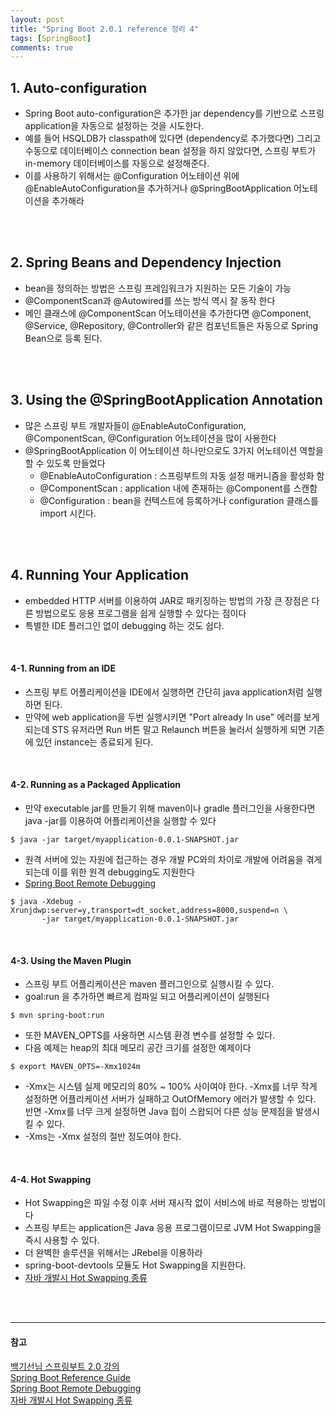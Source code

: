 ```yaml
---
layout: post
title: "Spring Boot 2.0.1 reference 정리 4"
tags: [SpringBoot]
comments: true
---
```


## 1. Auto-configuration
- Spring Boot auto-configuration은 추가한 jar dependency를 기반으로 스프링 application을 자동으로 설정하는 것을 시도한다.
- 예를 들어 HSQLDB가 classpath에 있다면 (dependency로 추가했다면) 그리고 수동으로 데이터베이스 connection bean 설정을 하지 않았다면, 스프링 부트가 in-memory 데이터베이스를 자동으로 설정해준다.
- 이를 사용하기 위해서는 @Configuration 어노테이션 위에 @EnableAutoConfiguration을 추가하거나 @SpringBootApplication 어노테이션을 추가해라

<br/><br/>

## 2. Spring Beans and Dependency Injection
- bean을 정의하는 방법은 스프링 프레임워크가 지원하는 모든 기술이 가능
- @ComponentScan과 @Autowired를 쓰는 방식 역시 잘 동작 한다
- 메인 클래스에 @ComponentScan 어노테이션을 추가한다면 @Component, @Service, @Repository, @Controller와 같은 컴포넌트들은 자동으로 Spring Bean으로 등록 된다.

<br/><br/>

## 3. Using the @SpringBootApplication Annotation
- 많은 스프링 부트 개발자들이 @EnableAutoConfiguration, @ComponentScan, @Configuration 어노테이션을 많이 사용한다
- @SpringBootApplication 이 어노테이션 하나만으로도 3가지 어노테이션 역할을 할 수 있도록 만들었다
  - @EnableAutoConfiguration : 스프링부트의 자동 설정 매커니즘을 활성화 함
  - @ComponentScan : application 내에 존재하는 @Component를 스캔함
  - @Configuration :  bean을 컨텍스트에 등록하거나 configuration 클래스를 import 시킨다.

<br/><br/>

## 4. Running Your Application
- embedded HTTP 서버를 이용하여 JAR로 패키징하는 방법의 가장 큰 장점은 다른 방법으로도 응용 프로그램을 쉽게 실행할 수 있다는 점이다
- 특별한 IDE 플러그인 없이 debugging 하는 것도 쉽다.

<br/>

#### 4-1. Running from an IDE
- 스프링 부트 어플리케이션을 IDE에서 실행하면 간단히 java application처럼 실행하면 된다.
- 만약에 web application을 두번 실행시키면 "Port already In use" 에러를 보게 되는데 STS 유저라면 Run 버튼 말고 Relaunch 버튼을 눌러서 실행하게 되면 기존에 있던 instance는 종료되게 된다.

<br/>

#### 4-2. Running as a Packaged Application
- 만약 executable jar를 만들기 위해 maven이나 gradle 플러그인을 사용한다면 java \-jar를 이용하여 어플리케이션을 실행할 수 있다  

```
$ java -jar target/myapplication-0.0.1-SNAPSHOT.jar
```  

- 원격 서버에 있는 자원에 접근하는 경우 개발 PC와의 차이로 개발에 어려움을 겪게 되는데 이를 위한 원격 debugging도 지원한다
- [Spring Boot Remote Debugging](http://dohwa.tistory.com/entry/Spring-Boot-Remote-Debugging)  

```
$ java -Xdebug -Xrunjdwp:server=y,transport=dt_socket,address=8000,suspend=n \
       -jar target/myapplication-0.0.1-SNAPSHOT.jar
```  

<br/>

#### 4-3. Using the Maven Plugin
- 스프링 부트 어플리케이션은 maven 플러그인으로 실행시킬 수 있다.
- goal:run 을 추가하면 빠르게 컴파일 되고 어플리케이션이 실행된다  

```
$ mvn spring-boot:run
```  

- 또한 MAVEN_OPTS를 사용하면 시스템 환경 변수를 설정할 수 있다.
- 다음 예제는 heap의 최대 메모리 공간 크기를 설정한 예제이다


```
$ export MAVEN_OPTS=-Xmx1024m
```  

- -Xmx는 시스템 실제 메모리의 80% ~ 100% 사이여야 한다. -Xmx를 너무 작게 설정하면 어플리케이션 서버가 실패하고 OutOfMemory 에러가 발생할 수 있다. 반면 -Xmx를 너무 크게 설정하면 Java 힙이 스왑되어 다른 성능 문제점을 발생시킬 수 있다.
- -Xms는 -Xmx 설정의 절반 정도여야 한다.  

<br/>

#### 4-4. Hot Swapping
- Hot Swapping은 파일 수정 이후 서버 재시작 없이 서비스에 바로 적용하는 방법이다
- 스프링 부트는 application은 Java 응용 프로그램이므로 JVM Hot Swapping을 즉시 사용할 수 있다.
- 더 완벽한 솔루션을 위해서는 JRebel을 이용하라
- spring-boot-devtools 모듈도 Hot Swapping을 지원한다.
- [자바 개발시 Hot Swapping 종류](http://blog.hazard.kr/archives/685)  

<br/><br/>

---
#### 참고
[백기선님 스프링부트 2.0 강의](https://www.youtube.com/watch?v=jftcS1BQ_0g&feature=youtu.be) <br/>
[Spring Boot Reference Guide](https://docs.spring.io/spring-boot/docs/current/reference/htmlsingle/) <br/>
[Spring Boot Remote Debugging](http://dohwa.tistory.com/entry/Spring-Boot-Remote-Debugging) <br/>
[자바 개발시 Hot Swapping 종류](http://blog.hazard.kr/archives/685)
